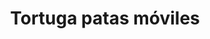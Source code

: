 ---
title: Tortuga patas móviles
date: 
draft: false

# descripcion
description : Dije de plata

materials: Plata 925

color: Plateado

dimensions: 1,5cm x 2cm

code: 02-14-0209

type: "Dijes"

categories: []

# Images
# first image will be shown in the product page
images:
  # - image: "images/path_to_image"
  # La ubicacion de las imagenes es imagenes/Dijes/Dijes.Plata/02-14-0209-tortuga-patas-moviles
  - image: "./images/dijes/plata/02-14-0209-tortuga-patas-moviles.JPG"
---